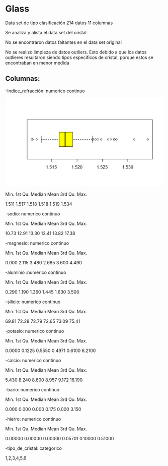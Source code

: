 # Glass
Data set de tipo clasificación 214 datos 11  columnas

Se analiza y alista el data set del cristal

No se encontraron datos faltantes en el data set original

No se realizo limpieza de datos outliers. Esto debido a que los datos outlieres resultaron siendo
tipos especificos de cristal, porque estos se encontraban en menor medida

## Columnas:


   -Indice_refracción: numerico continuo
   
   ![Indice de refraccion](https://github.com/EfrainSO/diplomado/blob/main/Proyecto%202/Glass/Imagenes/indice.png)

   Min. 1st Qu.  Median    Mean 3rd Qu.    Max. 
   
   
  1.511   1.517   1.518   1.518   1.519   1.534 
  
  
   -sodio: numerico continuo


   Min. 1st Qu.  Median    Mean 3rd Qu.    Max. 
   
   
  10.73   12.91   13.30   13.41   13.82   17.38 
  
  
-magnesio: numerico continuo


   Min. 1st Qu.  Median    Mean 3rd Qu.    Max. 
   
   
  0.000   2.115   3.480   2.685   3.600   4.490 
  
  
  
-aluminio :numerico continuo


   Min. 1st Qu.  Median    Mean 3rd Qu.    Max. 
   
   
  0.290   1.190   1.360   1.445   1.630   3.500 


-silicio: numerico continuo


   Min. 1st Qu.  Median    Mean 3rd Qu.    Max. 
   
   
  69.81   72.28   72.79   72.65   73.09   75.41 


-potasio: numerico continuo


   Min. 1st Qu.  Median    Mean 3rd Qu.    Max. 
   
   
 0.0000  0.1225  0.5550  0.4971  0.6100  6.2100 


-calcio: numerico continuo


   Min. 1st Qu.  Median    Mean 3rd Qu.    Max. 
   
   
  5.430   8.240   8.600   8.957   9.172  16.190 


-bario: numerico continuo


   Min. 1st Qu.  Median    Mean 3rd Qu.    Max. 
   
   
  0.000   0.000   0.000   0.175   0.000   3.150 


-hierro: numerico continuo


   Min. 1st Qu.  Median    Mean 3rd Qu.    Max. 
   
   
0.00000 0.00000 0.00000 0.05701 0.10000 0.51000 


-tipo_de_cristal: categorico


1,2,3,4,5,6

